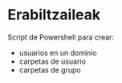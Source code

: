 # Erabiltzaileak

Script de Powershell para crear:

* usuarios en un dominio
* carpetas de usuario 
* carpetas de grupo

